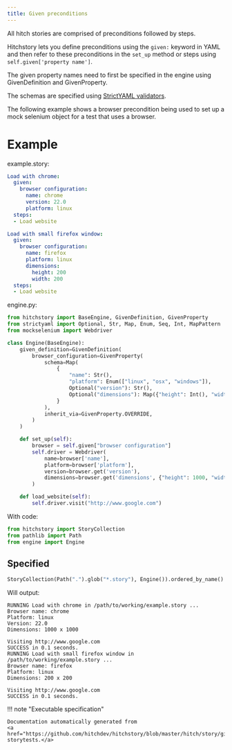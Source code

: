 ```yaml
---
title: Given preconditions
---
```




All hitch stories are comprised of preconditions followed by steps.

Hitchstory lets you define preconditions using the `given:` keyword
in YAML and then refer to these preconditions in the `set_up` method
or steps using `self.given['property name']`.

The given property names need to first be specified in the engine
using GivenDefinition and GivenProperty.

The schemas are specified using [StrictYAML validators](../../../../strictyaml/using).

The following example shows a browser precondition being used to set up
a mock selenium object for a test that uses a browser.


# Example



example.story:

```yaml
Load with chrome:
  given:
    browser configuration:
      name: chrome
      version: 22.0
      platform: linux
  steps:
  - Load website

Load with small firefox window:
  given:
    browser configuration:
      name: firefox
      platform: linux
      dimensions:
        height: 200
        width: 200
  steps:
  - Load website
```
engine.py:

```python
from hitchstory import BaseEngine, GivenDefinition, GivenProperty
from strictyaml import Optional, Str, Map, Enum, Seq, Int, MapPattern
from mockselenium import Webdriver

class Engine(BaseEngine):
    given_definition=GivenDefinition(
        browser_configuration=GivenProperty(
            schema=Map(
                {
                    "name": Str(),
                    "platform": Enum(["linux", "osx", "windows"]),
                    Optional("version"): Str(),
                    Optional("dimensions"): Map({"height": Int(), "width": Int()}),
                }
            ),
            inherit_via=GivenProperty.OVERRIDE,
        )
    )

    def set_up(self):
        browser = self.given["browser configuration"]
        self.driver = Webdriver(
            name=browser['name'],
            platform=browser['platform'],
            version=browser.get('version'),
            dimensions=browser.get('dimensions', {"height": 1000, "width": 1000}),
        )

    def load_website(self):
        self.driver.visit("http://www.google.com")
```

With code:

```python
from hitchstory import StoryCollection
from pathlib import Path
from engine import Engine

```




## Specified







```python
StoryCollection(Path(".").glob("*.story"), Engine()).ordered_by_name().play()

```

Will output:
```
RUNNING Load with chrome in /path/to/working/example.story ...
Browser name: chrome
Platform: linux
Version: 22.0
Dimensions: 1000 x 1000

Visiting http://www.google.com
SUCCESS in 0.1 seconds.
RUNNING Load with small firefox window in /path/to/working/example.story ...
Browser name: firefox
Platform: linux
Dimensions: 200 x 200

Visiting http://www.google.com
SUCCESS in 0.1 seconds.
```










!!! note "Executable specification"

    Documentation automatically generated from 
    <a href="https://github.com/hitchdev/hitchstory/blob/master/hitch/story/given.story">given.story
    storytests.</a>

